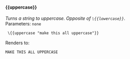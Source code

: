 #### \{{uppercase}}
_Turns a string to uppercase. Opposite of `\{{lowercase}}`._
<br>Parameters: `none`

```html
 \{{uppercase "make this all uppercase"}}
```
Renders to:

```
MAKE THIS ALL UPPERCASE
```